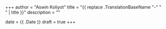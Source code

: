+++
author = "Aswin Koliyot"
title = "{{ replace .TranslationBaseName "-" " " | title }}"
description = ""

date = {{ .Date }}
draft = true
+++